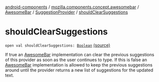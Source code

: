 [android-components](../../../index.md) / [mozilla.components.concept.awesomebar](../../index.md) / [AwesomeBar](../index.md) / [SuggestionProvider](index.md) / [shouldClearSuggestions](./should-clear-suggestions.md)

# shouldClearSuggestions

`open val shouldClearSuggestions: `[`Boolean`](https://kotlinlang.org/api/latest/jvm/stdlib/kotlin/-boolean/index.html) [(source)](https://github.com/mozilla-mobile/android-components/blob/master/components/concept/awesomebar/src/main/java/mozilla/components/concept/awesomebar/AwesomeBar.kt#L177)

If true an [AwesomeBar](../index.md) implementation can clear the previous suggestions of this provider as soon as the
user continues to type. If this is false an [AwesomeBar](../index.md) implementation is allowed to keep the previous
suggestions around until the provider returns a new list of suggestions for the updated text.

